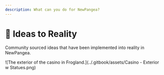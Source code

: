 ```yaml
---
description: What can you do for NewPangea?
---
```


# 🧠 Ideas to Reality

Community sourced ideas that have been implemented into reality in NewPangea.&#x20;

![The exterior of the casino in Frogland.](../.gitbook/assets/Casino - Exterior w Statues.png)

